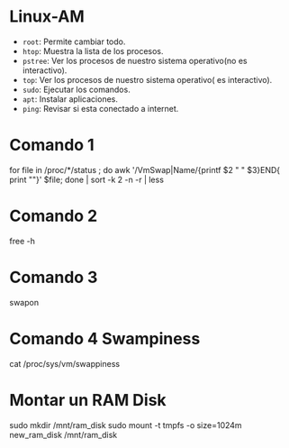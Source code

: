 # Linux-AM
- `root`:  Permite cambiar todo.
- `htop`: Muestra la lista de los procesos.
- `pstree`: Ver los procesos de nuestro sistema operativo(no es interactivo).
- `top`: Ver los procesos de nuestro sistema operativo( es interactivo). 
- `sudo`: Ejecutar los comandos.
- `apt`: Instalar aplicaciones.
- `ping`: Revisar si esta conectado a internet.
# Comando 1
  for file in /proc/*/status ; do awk '/VmSwap|Name/{printf $2 " " $3}END{ print ""}' $file; done | sort -k 2 -n -r | less

# Comando 2
  free -h

# Comando 3
  swapon

# Comando 4 Swampiness
  cat /proc/sys/vm/swappiness

# Montar un RAM Disk
  sudo mkdir /mnt/ram_disk
  sudo mount -t tmpfs -o size=1024m new_ram_disk /mnt/ram_disk

